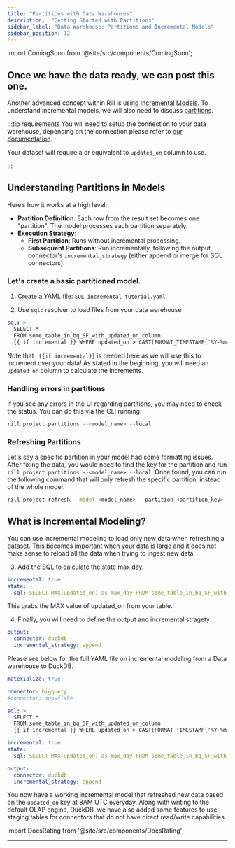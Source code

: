```yaml
---
title: "Partitions with Data Warehouses"
description:  "Getting Started with Partitions"
sidebar_label: "Data Warehouse: Partitions and Incremental Models"
sidebar_position: 12
---
```


import ComingSoon from '@site/src/components/ComingSoon';

<ComingSoon />

<div class='contents_to_overlay'>



## Once we have the data ready, we can post this one.


Another advanced concept within Rill is using [Incremental Models](https://docs.rilldata.com/build/advancedmodels/incremental). To understand incremental models, we will also need to discuss [partitions](https://docs.rilldata.com/build/advancedmodels/partitions). 

:::tip requirements
You will need to setup the connection to your data warehouse, depending on the connection please refer to [our documentation](https://docs.rilldata.com/reference/connectors/). 

Your dataset will require a or equivalent to `updated_on` column to use.

:::


## Understanding Partitions in Models

Here’s how it works at a high level:

- **Partition Definition**: Each row from the result set becomes one "partition". The model processes each partition separately.
- **Execution Strategy**:
  - **First Partition**: Runs without incremental processing.
  - **Subsequent Partitions**: Run incrementally, following the output connector's `incremental_strategy` (either append or merge for SQL connectors).

### Let's create a basic partitioned model.

1. Create a YAML file: `SQL-incremental-tutorial.yaml`

2. Use `sql:` resolver to load files from your data warehouse

```yaml
sql: >
  SELECT *
  FROM some_table_in_bq_SF_with_updated_on_column
  {{ if incremental }} WHERE updated_on > CAST(FORMAT_TIMESTAMP('%Y-%m-%d', '{{ .state.max_day }}') AS DATE) {{ end }}
```

Note that ` {{if incremental}}` is needed here as we will use this to increment over your data! As stated in the beginning, you will need an `updated_on` column to calculate the increments. 

### Handling errors in partitions
If you see any errors in the UI regarding partitions, you may need to check the status. You can do this via the CLI running:
```bash
rill project partitions --<model_name> --local
```


### Refreshing Partitions 

Let's say a specific partition in your model had some formatting issues. After fixing the data, you would need to find the key for the partition and run `rill project partitions --<model_name> --local`.  Once found, you can run the following command that will only refresh the specific partition, instead of the whole model.

```bash
rill project refresh --model <model_name> --partition <partition_key>
```

## What is Incremental Modeling?
You can use incremental modeling to load only new data when refreshing a dataset. This becomes important when your data is large and it does not make sense to reload all the data when trying to ingest new data.


3. Add the SQL to calculate the state max day.
```yaml
incremental: true
state:
  sql: SELECT MAX(updated_on) as max_day FROM some_table_in_bq_SF_with_updated_on_column
```

This grabs the MAX value of updated_on from your table.

4. Finally, you will need to define the output and incremental stragety.

```yaml
output:
  connector: duckdb
  incremental_strategy: append
```

Please see below for the full YAML file on incremental modeling from a Data warehouse to DuckDB.
```yaml
materialize: true

connector: bigquery
#connector: snowflake

sql: >
  SELECT *
  FROM some_table_in_bq_SF_with_updated_on_column
  {{ if incremental }} WHERE updated_on > CAST(FORMAT_TIMESTAMP('%Y-%m-%d', '{{ .state.max_day }}') AS DATE) {{ end }}

incremental: true
state:
  sql: SELECT MAX(updated_on) as max_day FROM some_table_in_bq_SF_with_updated_on_column

output:
  connector: duckdb
  incremental_strategy: append
```



You now have a working incremental model that refreshed new data based on the `updated_on` key at 8AM UTC everyday. Along with writing to the default OLAP engine, DuckDB, we have also added some features to use staging tables for connectors that do not have direct read/write capabilities.

import DocsRating from '@site/src/components/DocsRating';

---
<DocsRating />

</div>